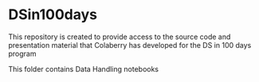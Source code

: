 # DSin100days
This repository is created to provide access to the source code and presentation material that Colaberry has developed for the DS in 100 days program

This folder contains Data Handling notebooks